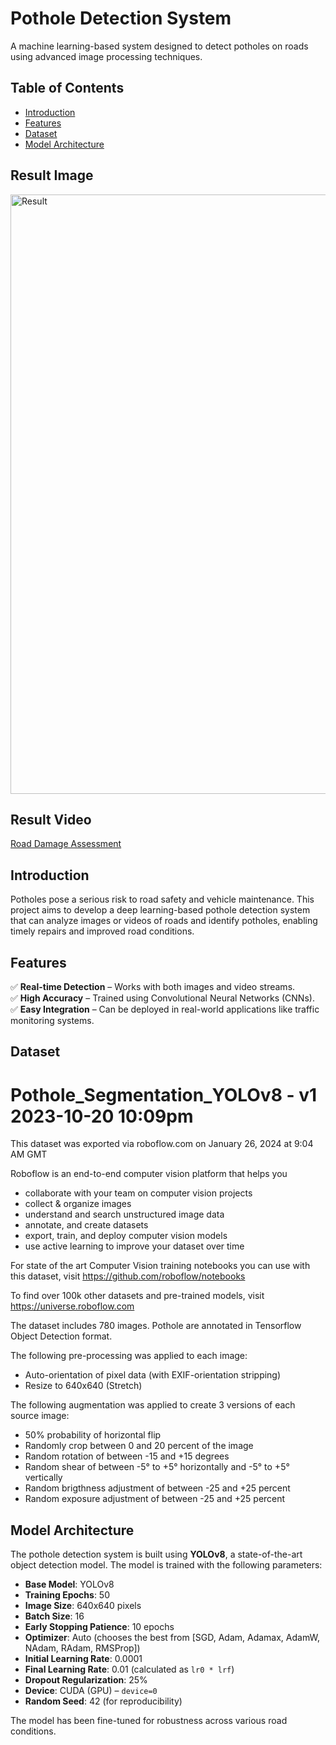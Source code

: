 # Pothole Detection System  

A machine learning-based system designed to detect potholes on roads using advanced image processing techniques.  

## Table of Contents  

- [Introduction](#introduction)  
- [Features](#features)  
- [Dataset](#dataset)  
- [Model Architecture](#model-architecture)  

## Result Image
<img width="959" alt="Result" src="https://github.com/user-attachments/assets/01bd8dd7-849e-465e-8707-8787b0178527" />

## Result Video
[Road Damage Assessment](https://github.com/drashti-03/pothole-detection-system/releases/tag/pothole-detection)  


## Introduction  

Potholes pose a serious risk to road safety and vehicle maintenance. This project aims to develop a deep learning-based pothole detection system that can analyze images or videos of roads and identify potholes, enabling timely repairs and improved road conditions.  

## Features  

✅ **Real-time Detection** – Works with both images and video streams.  
✅ **High Accuracy** – Trained using Convolutional Neural Networks (CNNs).  
✅ **Easy Integration** – Can be deployed in real-world applications like traffic monitoring systems.  

## Dataset  

Pothole_Segmentation_YOLOv8 - v1 2023-10-20 10:09pm
==============================

This dataset was exported via roboflow.com on January 26, 2024 at 9:04 AM GMT

Roboflow is an end-to-end computer vision platform that helps you
* collaborate with your team on computer vision projects
* collect & organize images
* understand and search unstructured image data
* annotate, and create datasets
* export, train, and deploy computer vision models
* use active learning to improve your dataset over time

For state of the art Computer Vision training notebooks you can use with this dataset,
visit https://github.com/roboflow/notebooks

To find over 100k other datasets and pre-trained models, visit https://universe.roboflow.com

The dataset includes 780 images.
Pothole are annotated in Tensorflow Object Detection format.

The following pre-processing was applied to each image:
* Auto-orientation of pixel data (with EXIF-orientation stripping)
* Resize to 640x640 (Stretch)

The following augmentation was applied to create 3 versions of each source image:
* 50% probability of horizontal flip
* Randomly crop between 0 and 20 percent of the image
* Random rotation of between -15 and +15 degrees
* Random shear of between -5° to +5° horizontally and -5° to +5° vertically
* Random brigthness adjustment of between -25 and +25 percent
* Random exposure adjustment of between -25 and +25 percent 

## Model Architecture  

The pothole detection system is built using **YOLOv8**, a state-of-the-art object detection model. The model is trained with the following parameters:  

- **Base Model**: YOLOv8  
- **Training Epochs**: 50  
- **Image Size**: 640x640 pixels  
- **Batch Size**: 16  
- **Early Stopping Patience**: 10 epochs  
- **Optimizer**: Auto (chooses the best from [SGD, Adam, Adamax, AdamW, NAdam, RAdam, RMSProp])  
- **Initial Learning Rate**: 0.0001  
- **Final Learning Rate**: 0.01 (calculated as `lr0 * lrf`)  
- **Dropout Regularization**: 25%  
- **Device**: CUDA (GPU) – `device=0`  
- **Random Seed**: 42 (for reproducibility)  

The model has been fine-tuned for robustness across various road conditions.    

